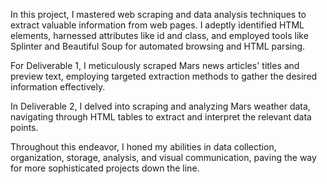 In this project, I mastered web scraping and data analysis techniques to extract valuable information from web pages. I adeptly identified HTML elements, harnessed attributes like id and class, and employed tools like Splinter and Beautiful Soup for automated browsing and HTML parsing.

For Deliverable 1, I meticulously scraped Mars news articles' titles and preview text, employing targeted extraction methods to gather the desired information effectively.

In Deliverable 2, I delved into scraping and analyzing Mars weather data, navigating through HTML tables to extract and interpret the relevant data points.

Throughout this endeavor, I honed my abilities in data collection, organization, storage, analysis, and visual communication, paving the way for more sophisticated projects down the line.
